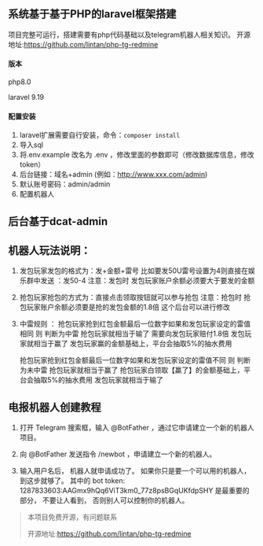 ## 系统基于基于PHP的laravel框架搭建

项目完整可运行，搭建需要有php代码基础以及telegram机器人相关知识。
开源地址:https://github.com/lintan/php-tg-redmine

#### 版本
php8.0

laravel 9.19

#### 配置安装

1. laravel扩展需要自行安装，命令：`composer install`
2. 导入sql
3. 将.env.example 改名为 .env ，修改里面的参数即可（修改数据库信息，修改token）
4. 后台链接：域名+admin   (例如：http://www.xxx.com/admin)
5. 默认账号密码：admin/admin
6. 配置机器人



## 后台基于dcat-admin







## 机器人玩法说明：

1. 发包玩家发包的格式为：发+金额+雷号 
      比如要发50U雷号设置为4则直接在娱乐群中发送 ：发50-4 
      注意：发包时 发包玩家账户余额必须要大于要发的金额
      
2. 抢包玩家抢包的方式为：直接点击领取按钮就可以参与抢包
  注意：抢包时 抢包玩家账户余额必须要是抢的发包金额的1.8倍 这个后台可以进行修改
  
3. 中雷规则 ： 
    抢包玩家抢到红包金额最后一位数字如果和发包玩家设定的雷值相同 则 判断为中雷 
    抢包玩家就相当于输了 需要向发包玩家赔付1.8倍 
    发包玩家就相当于赢了 发包玩家赢的金额基础上，平台会抽取5%的抽水费用 
    
    抢包玩家抢到红包金额最后一位数字如果和发包玩家设定的雷值不同 则 判断为未中雷
    抢包玩家就相当于赢了 抢包玩家白领取【赢了】的金额基础上，平台会抽取5%的抽水费用
    发包玩家就相当于输了  


## 电报机器人创建教程

1. 打开 Telegram 搜索框，输入 @BotFather ，通过它申请建立一个新的机器人项目。

2. 向 @BotFather 发送指令 /newbot ，申请建立一个新的机器人。

3. 输入用户名后， 机器人就申请成功了。 如果你只是要一个可以用的机器人， 到这步就够了。 其中的 bot token: 1287833603:AAGmx9hQq6ViT3km0_77z8psBGqUKfdpSHY 是最重要的部分， 不要让人看到， 否则别人可以控制你的机器人。


>本项目免费开源，有问题联系
>
>开源地址:https://github.com/lintan/php-tg-redmine 

